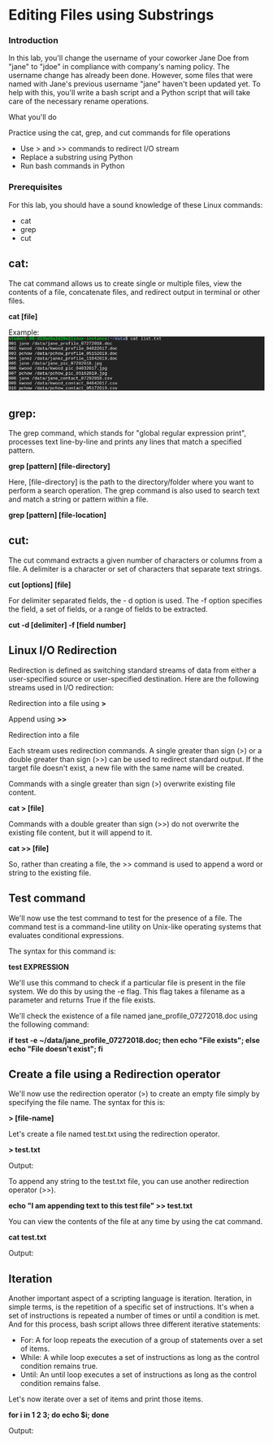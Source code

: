 # Editing Files using Substrings
### Introduction
In this lab, you'll change the username of your coworker Jane Doe from "jane" to "jdoe" in compliance with company's naming policy. The username change has already been done. However, some files that were named with Jane's previous username "jane" haven't been updated yet. To help with this, you'll write a bash script and a Python script that will take care of the necessary rename operations.

What you'll do

Practice using the cat, grep, and cut commands for file operations
* Use > and >> commands to redirect I/O stream
* Replace a substring using Python
* Run bash commands in Python

### Prerequisites
For this lab, you should have a sound knowledge of these Linux commands:

* cat
* grep
* cut

## cat:

The cat command allows us to create single or multiple files, view the contents of a file, concatenate files, and redirect output in terminal or other files.

**cat [file]**

Example:
![Alt text](https://github.com/AnnieChen1130/Google-IT-Automation-with-Python/blob/main/Course2-Using-Python-to-Interact-with-the-Operating-System/Lab6-Editing-Files-Using-Substrings/images/cat.png)

## grep:

The grep command, which stands for "global regular expression print", processes text line-by-line and prints any lines that match a specified pattern.

**grep [pattern] [file-directory]**

Here, [file-directory] is the path to the directory/folder where you want to perform a search operation. The grep command is also used to search text and match a string or pattern within a file.

**grep [pattern] [file-location]**

## cut:

The cut command extracts a given number of characters or columns from a file. A delimiter is a character or set of characters that separate text strings.

**cut [options] [file]**

For delimiter separated fields, the - d option is used. The -f option specifies the field, a set of fields, or a range of fields to be extracted.

**cut -d [delimiter] -f [field number]**

## Linux I/O Redirection
Redirection is defined as switching standard streams of data from either a user-specified source or user-specified destination. Here are the following streams used in I/O redirection:

Redirection into a file using **>**

Append using **>>**

Redirection into a file

Each stream uses redirection commands. A single greater than sign (>) or a double greater than sign (>>) can be used to redirect standard output. If the target file doesn't exist, a new file with the same name will be created.

Commands with a single greater than sign (>) overwrite existing file content.

**cat > [file]**

Commands with a double greater than sign (>>) do not overwrite the existing file content, but it will append to it.

**cat >> [file]**

So, rather than creating a file, the >> command is used to append a word or string to the existing file.

## Test command
We'll now use the test command to test for the presence of a file. The command test is a command-line utility on Unix-like operating systems that evaluates conditional expressions.

The syntax for this command is:

**test EXPRESSION**

We'll use this command to check if a particular file is present in the file system. We do this by using the -e flag. This flag takes a filename as a parameter and returns True if the file exists.

We'll check the existence of a file named jane_profile_07272018.doc using the following command:

**if test -e ~/data/jane_profile_07272018.doc; then echo "File exists"; else echo "File doesn't exist"; fi**

## Create a file using a Redirection operator
We'll now use the redirection operator (>) to create an empty file simply by specifying the file name. The syntax for this is:

**> [file-name]**

Let's create a file named test.txt using the redirection operator.

**> test.txt**

Output:

To append any string to the test.txt file, you can use another redirection operator (>>).

**echo "I am appending text to this test file" >> test.txt**

You can view the contents of the file at any time by using the cat command.

**cat test.txt**

Output:

## Iteration
Another important aspect of a scripting language is iteration. Iteration, in simple terms, is the repetition of a specific set of instructions. It's when a set of instructions is repeated a number of times or until a condition is met. And for this process, bash script allows three different iterative statements:

* For: A for loop repeats the execution of a group of statements over a set of items.
* While: A while loop executes a set of instructions as long as the control condition remains true.
* Until: An until loop executes a set of instructions as long as the control condition remains false.

Let's now iterate over a set of items and print those items.

**for i in 1 2 3; do echo $i; done**

Output:





